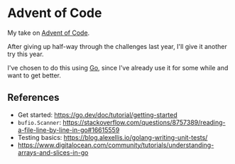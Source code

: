 # Advent of Code

My take on [Advent of Code](https://adventofcode.com/).

After giving up half-way through the challenges last year, I'll give it another try this year.

I've chosen to do this using [Go](https://go.dev/), since I've already use it for some while and want to get better.

## References

- Get started: https://go.dev/doc/tutorial/getting-started
- `bufio.Scanner`: https://stackoverflow.com/questions/8757389/reading-a-file-line-by-line-in-go#16615559
- Testing basics: https://blog.alexellis.io/golang-writing-unit-tests/
- https://www.digitalocean.com/community/tutorials/understanding-arrays-and-slices-in-go
